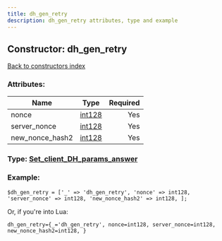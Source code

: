 ```yaml
---
title: dh_gen_retry
description: dh_gen_retry attributes, type and example
---
```

## Constructor: dh\_gen\_retry  
[Back to constructors index](index.md)



### Attributes:

| Name     |    Type       | Required |
|----------|:-------------:|---------:|
|nonce|[int128](../types/int128.md) | Yes|
|server\_nonce|[int128](../types/int128.md) | Yes|
|new\_nonce\_hash2|[int128](../types/int128.md) | Yes|



### Type: [Set\_client\_DH\_params\_answer](../types/Set_client_DH_params_answer.md)


### Example:

```
$dh_gen_retry = ['_' => 'dh_gen_retry', 'nonce' => int128, 'server_nonce' => int128, 'new_nonce_hash2' => int128, ];
```  

Or, if you're into Lua:  


```
dh_gen_retry={_='dh_gen_retry', nonce=int128, server_nonce=int128, new_nonce_hash2=int128, }

```


